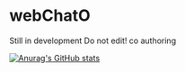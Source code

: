 # webChatO


Still in development 
Do not edit!
co authoring

[![Anurag's GitHub stats](https://github-readme-stats.vercel.app/api?username=AnozieChibuike)](https://github.com/PiMiracle/github-readme-stats)
